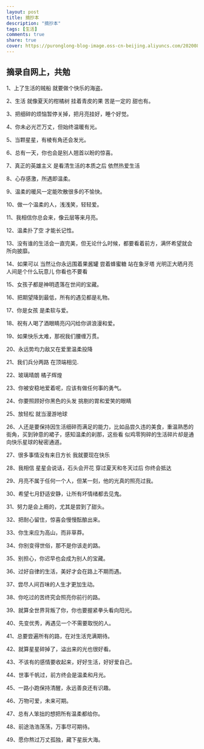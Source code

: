 ```yaml
---
layout: post
title: 摘抄本
description: "摘抄本"
tags: [生活]
comments: true
share: true
cover: https://puronglong-blog-image.oss-cn-beijing.aliyuncs.com/20200820114805.png
---
```


<!-- more -->

## 摘录自网上，共勉

1、上了生活的贼船 就要做个快乐的海盗。

2、生活 就像夏天的柑橘树 挂着青皮的果 苦是一定的 甜也有。

3、把细碎的烦恼暂停关掉，把月亮挂好，睡个好觉。

4、你未必光芒万丈，但始终温暖有光。

5、当颗星星，有棱有角还会发光。

6、总有一天，你也会是别人翘首以盼的惊喜。

7、真正的英雄主义 是看清生活的本质之后 依然热爱生活

8、心存感激，所遇即温柔。

9、温柔的暖风一定能吹散很多的不愉快。

10、做一个温柔的人，浅浅笑，轻轻爱。

11、我相信你总会来，像云层等来月亮。

12、温柔扑了空 才能长记性。

13、没有谁的生活会一直完美，但无论什么时候，都要看着前方，满怀希望就会所向披靡。

14、如果可以 当然让你永远围着果酱罐 尝着蜂蜜糖 站在象牙塔 光明正大晒月亮 人间是个什么玩意儿 你看也不要看

15、女孩子都是神明遗落在世间的宝藏。

16、把期望降到最低，所有的遇见都是礼物。

17、你是女孩 是柔软与爱。

18、祝有人喝了酒眼睛亮闪闪给你讲浪漫和爱。

19、如果快乐太难，那祝我们腰缠万贯。

20、永远势均力敌又在爱里温柔投降

21、我们兵分两路 在顶端相见.

22、玻璃晴朗 橘子辉煌

23、你被安稳地爱着呢，应该有做任何事的勇气。

24、你要照顾好你黑色的头发 挑剔的胃和爱笑的眼睛

25、放轻松 就当漫游地球

26、人还是要保持因生活细碎而满足的能力，比如品尝久违的美食，重温熟悉的街角，买到钟意的裙子，感知温柔的刹那，这些看
似鸡零狗碎的生活碎片却是通向快乐星球的秘密通道。

27、很多事情没有来日方长 我就要现在快乐

28、我相信 星星会说话，石头会开花 穿过夏天和冬天过后 你终会抵达

29、月亮不属于任何一个人，但某一刻，他的光真的照亮过我。

30、希望七月舒适安静，让所有坏情绪都去见鬼。

31、努力是会上瘾的，尤其是尝到了甜头。

32、把耐心留住，惊喜会慢慢酝酿出来。

33、你生来应为高山，而非草莽。 

34、你别变得世俗，那不是你该走的路。

35、别担心，你迟早也会成为别人的宝藏。

36、过好自律的生活，美好才会在路上不期而遇。

37、尝尽人间百味的人生才更加生动。

38、你吃过的苦终究会照亮你前行的路。

39、就算全世界背叛了你，你也要握紧拳头看向阳光。

40、先变优秀，再遇见一个不需要取悦的人。

41、总要尝遍所有的路，在对生活充满期待。

42、就算星星碎掉了，溢出来的光也很好看。

43、不该有的感情要收起来，好好生活，好好爱自己。

44、世事千帆过，前方终会是温柔和月光。

45、一路小跑保持清醒，永远善良还有识趣。

46、万物可爱，未来可期。

47、总有人笨拙的想把所有温柔都给你。

48、前途浩浩荡荡，万事尽可期待。

49、愿你熬过万丈孤独，藏下星辰大海。


